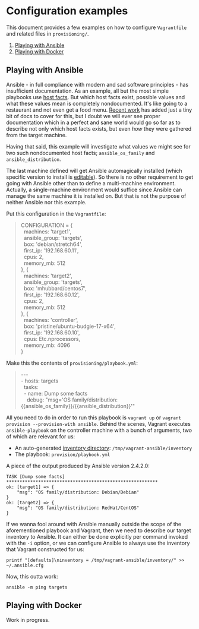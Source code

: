 # Configuration examples

This document provides a few examples on how to configure `Vagrantfile` and
related files in `provisioning/`.

1. [Playing with Ansible](#playing-with-ansible)
1. [Playing with Docker](#playing-with-docker)

## Playing with Ansible

Ansible - in full compliance with modern and sad software principles - has
insufficient documentation. As an example, all but the most simple playbooks
use [host facts][ans-1]. But which host facts exist, possible values and what
these values mean is completely nondocumented. It's like going to a restaurant
and not even get a food menu. [Recent work][ans-2] has added just a tiny bit of
docs to cover for this, but I doubt we will ever see proper documentation which
in a perfect and sane world would go so far as to describe not only which host
facts exists, but even *how* they were gathered from the target machine.

Having that said, this example will investigate what values we might see for two
such nondocumented host facts; `ansible_os_family` and `ansible_distribution`.

The last machine defined will get Ansible automagically installed (which
specific version to install is [editable][ans-3]). So there is no other
requirement to get going with Ansible other than to define a multi-machine
environment. Actually, a single-machine environment would suffice since Ansible
can manage the same machine it is installed on. But that is not the purpose of
neither Ansible nor this example.

Put this configuration in the `Vagrantfile`:

> CONFIGURATION = {  
> &nbsp;&nbsp;machines: 'target1',  
> &nbsp;&nbsp;ansible_group: 'targets',  
> &nbsp;&nbsp;box: 'debian/stretch64',  
> &nbsp;&nbsp;first_ip: '192.168.60.11',  
> &nbsp;&nbsp;cpus: 2,  
> &nbsp;&nbsp;memory_mb: 512  
> }, {  
> &nbsp;&nbsp;machines: 'target2',  
> &nbsp;&nbsp;ansible_group: 'targets',  
> &nbsp;&nbsp;box: 'mhubbard/centos7',  
> &nbsp;&nbsp;first_ip: '192.168.60.12',  
> &nbsp;&nbsp;cpus: 2,  
> &nbsp;&nbsp;memory_mb: 512  
> }, {  
> &nbsp;&nbsp;machines: 'controller',  
> &nbsp;&nbsp;box: 'pristine/ubuntu-budgie-17-x64',  
> &nbsp;&nbsp;first_ip: '192.168.60.10',  
> &nbsp;&nbsp;cpus: Etc.nprocessors,  
> &nbsp;&nbsp;memory_mb: 4096  
> }

Make this the contents of `provisioning/playbook.yml`:

> \---  
> \- hosts: targets  
> &nbsp;&nbsp;tasks:  
> &nbsp;&nbsp;- name: Dump some facts  
> &nbsp;&nbsp;&nbsp;&nbsp;debug: "msg='OS family/distribution: {{ansible_os_family}}/{{ansible_distribution}}'"

All you need to do in order to run this playbook is `vagrant up` or `vagrant
provision --provision-with ansible`. Behind the scenes, Vagrant executes
`ansible-playbook` on the controller machine with a bunch of arguments, two of
which are relevant for us:

- An auto-generated [inventory directory][ans-4]: `/tmp/vagrant-ansible/inventory`
- The playbook: `provision/playbook.yml`

A piece of the output produced by Ansible version 2.4.2.0:

```
TASK [Dump some facts] *********************************************************
ok: [target1] => {
    "msg": "OS family/distribution: Debian/Debian"
}
ok: [target2] => {
    "msg": "OS family/distribution: RedHat/CentOS"
}
```

If we wanna fool around with Ansible manually outside the scope of the
aforementioned playbook and Vagrant, then we need to describe our target
inventory to Ansible. It can either be done explicitly per command invoked with
the `-i` option, or we can configure Ansible to always use the inventory that
Vagrant constructed for us:

    printf "[defaults]\ninventory = /tmp/vagrant-ansible/inventory/" >> ~/.ansible.cfg

Now, this outta work:

    ansible -m ping targets

[ans-1]: http://docs.ansible.com/ansible/latest/playbooks_variables.html#information-discovered-from-systems-facts
[ans-2]: https://github.com/ansible/ansible/pull/34263
[ans-3]: https://github.com/martinanderssondotcom/mini-dev/blob/master/Vagrantfile#L147
[ans-4]: http://docs.ansible.com/ansible/latest/intro_dynamic_inventory.html#using-inventory-directories-and-multiple-inventory-sources

## Playing with Docker

Work in progress.